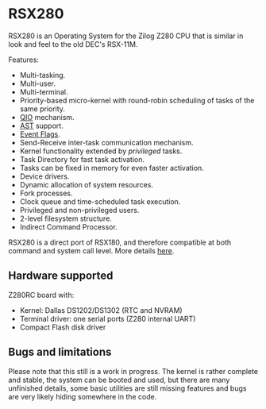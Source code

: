 # RSX280

RSX280 is an Operating System for the Zilog Z280 CPU that is similar in look
and feel to the old DEC's RSX-11M.

Features:

 * Multi-tasking.
 * Multi-user.
 * Multi-terminal.
 * Priority-based micro-kernel with round-robin scheduling of tasks of the same priority.
 * [QIO](http://www.wikipedia.com/wiki/QIO) mechanism.
 * [AST](http://www.wikipedia.org/wiki/Asynchronous_System_Trap) support.
 * [Event Flags](https://en.wikipedia.org/wiki/Event_flag).
 * Send-Receive inter-task communication mechanism.
 * Kernel functionality extended by *privileged* tasks.
 * Task Directory for fast task activation.
 * Tasks can be fixed in memory for even faster activation.
 * Device drivers.
 * Dynamic allocation of system resources.
 * Fork processes.
 * Clock queue and time-scheduled task execution.
 * Privileged and non-privileged users.
 * 2-level filesystem structure.
 * Indirect Command Processor.

RSX280 is a direct port of RSX180, and therefore compatible at both command
and system call level. More details [here](http://p112.sourceforge.net/index.php?rsx180).

## Hardware supported

Z280RC board with:

 * Kernel: Dallas DS1202/DS1302 (RTC and NVRAM)
 * Terminal driver: one serial ports (Z280 internal UART)
 * Compact Flash disk driver

## Bugs and limitations

Please note that this still is a work in progress. The kernel is rather
complete and stable, the system can be booted and used, but there are many
unfinished details, some basic utilities are still missing features and
bugs are very likely hiding somewhere in the code.

